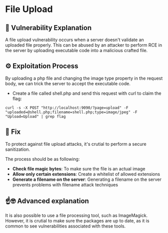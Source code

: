 # File Upload

## 📖 Vulnerability Explanation
A file upload vulnerability occurs when a server doesn't validate an uploaded file properly. This can be abused by an attacker to perform RCE in the server by uploading executable code into a malicious crafted file.

## ⚙️ Exploitation Process
By uploading a php file and changing the image type property in the request body, we can trick the server to accept the executable code.

- Create a file called shell.php and send this request with curl to claim the flag:

```
curl -s -X POST "http://localhost:9090/?page=upload" -F "uploaded=@shell.php;filename=shell.php;type=image/jpeg" -F "Upload=Upload" | grep flag
```

## 🔧 Fix
To protect against file upload attacks, it's crutial to perform a secure sanitization.

The process should be as following:
- **Check file magic bytes**: To make sure the file is an actual image
- **Allow only certain extensions**: Create a whitelist of allowed extensions
- **Generate a filename on the server**: Generating a filename on the server prevents problems with filename attack techniques

## ☝️🤓 Advanced explanation
It is also possible to use a file processing tool, such as ImageMagick. However, it is crutial to make sure the packages are up to date, as it is common to see vulnerabilities associated with these tools.